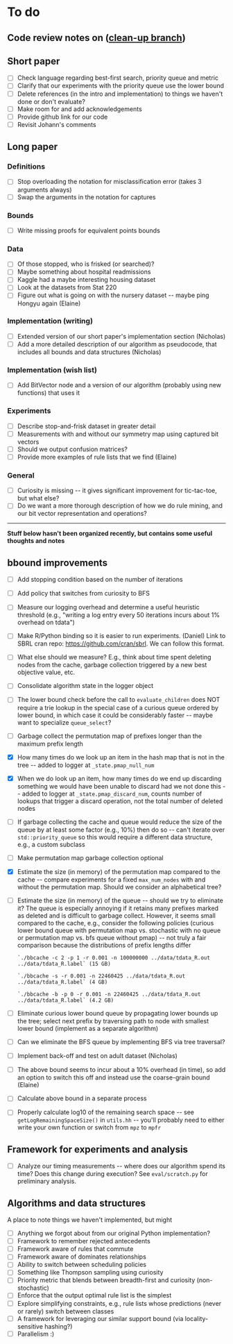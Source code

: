 # To do

## Code review notes on ([clean-up branch](https://github.com/elaine84/bbcache/blob/clean-up/todo.md))

## Short paper

- [ ] Check language regarding best-first search, priority queue and metric
- [ ] Clarify that our experiments with the priority queue use the lower bound
- [ ] Delete references (in the intro and implementation) to things we haven't done or don't evaluate?
- [ ] Make room for and add acknowledgements
- [ ] Provide github link for our code
- [ ] Revisit Johann's comments

## Long paper

### Definitions

- [ ] Stop overloading the notation for misclassification error (takes 3 arguments always)
- [ ] Swap the arguments in the notation for captures

### Bounds

- [ ] Write missing proofs for equivalent points bounds

### Data

- [ ] Of those stopped, who is frisked (or searched)?
- [ ] Maybe something about hospital readmissions
- [ ] Kaggle had a maybe interesting housing dataset
- [ ] Look at the datasets from Stat 220
- [ ] Figure out what is going on with the nursery dataset -- maybe ping Hongyu again (Elaine)

### Implementation (writing)

- [ ] Extended version of our short paper's implementation section (Nicholas)
- [ ] Add a more detailed description of our algorithm as pseudocode, that includes all bounds and data structures (Nicholas)

### Implementation (wish list)

- [ ] Add BitVector node and a version of our algorithm (probably using new functions) that uses it

### Experiments

- [ ] Describe stop-and-frisk dataset in greater detail
- [ ] Measurements with and without our symmetry map using captured bit vectors
- [ ] Should we output confusion matrices?
- [ ] Provide more examples of rule lists that we find (Elaine)

### General

- [ ] Curiosity is missing -- it gives significant improvement for tic-tac-toe, but what else?
- [ ] Do we want a more thorough description of how we do rule mining, and our bit vector representation and operations?

-----

**Stuff below hasn't been organized recently, but contains some useful thoughts and notes**

## bbound improvements

- [ ] Add stopping condition based on the number of iterations

- [ ] Add policy that switches from curiosity to BFS

- [ ] Measure our logging overhead and determine a useful heuristic threshold
      (e.g., "writing a log entry every 50 iterations incurs about 1% overhead on tdata")

- [ ] Make R/Python binding so it is easier to run experiments. (Daniel)
      Link to SBRL cran repo: https://github.com/cran/sbrl. We can follow this format.

- [ ] What else should we measure?  E.g., think about time spent deleting nodes
      from the cache, garbage collection triggered by a new best objective value,
      etc.

- [ ] Consolidate algorithm state in the logger object

- [ ] The lower bound check before the call to `evaluate_children` does NOT require
      a trie lookup in the special case of a curious queue ordered by lower bound,
      in which case it could be considerably faster -- maybe want to specialize `queue_select`?

- [ ] Garbage collect the permutation map of prefixes longer than the maximum prefix length

- [x] How many times do we look up an item in the hash map that is not in the tree --
      added to logger at `_state.pmap_null_num`

- [x] When we do look up an item, how many times do we end up discarding
      something we would have been unable to discard had we not done this --
      added to logger at `_state.pmap_discard_num`, counts number of lookups
      that trigger a discard operation, not the total number of deleted nodes

- [ ] If garbage collecting the cache and queue would reduce the size of the queue
      by at least some factor (e.g., 10%) then do so -- can't iterate over
      `std::priority_queue` so this would require a different data structure,
      e.g., a custom subclass

- [ ] Make permutation map garbage collection optional

- [x] Estimate the size (in memory) of the permutation map compared to the cache --
      compare experiments for a fixed `max_num_nodes` with and without the
      permutation map.  Should we consider an alphabetical tree?

- [ ] Estimate the size (in memory) of the queue -- should we try to eliminate it?
      The queue is especially annoying if it retains many prefixes marked as deleted
      and is difficult to garbage collect.  However, it seems small compared to the cache,
      e.g., consider the following policies (curious lower bound queue with permutation map
      vs. stochastic with no queue or permutation map vs. bfs queue without pmap) --
      not truly a fair comparison because the distributions of prefix lengths differ

      `./bbcache -c 2 -p 1 -r 0.001 -n 100000000 ../data/tdata_R.out ../data/tdata_R.label` (15 GB)

      `./bbcache -s -r 0.001 -n 22460425 ../data/tdata_R.out ../data/tdata_R.label` (4 GB)

      `./bbcache -b -p 0 -r 0.001 -n 22460425 ../data/tdata_R.out ../data/tdata_R.label` (4.2 GB)

- [ ] Eliminate curious lower bound queue by propagating lower bounds up the tree;
      select next prefix by traversing path to node with smallest lower bound
      (implement as a separate algorithm)

- [ ] Can we eliminate the BFS queue by implementing BFS via tree traversal?

- [ ] Implement back-off and test on adult dataset (Nicholas)

- [ ] The above bound seems to incur about a 10% overhead (in time),
      so add an option to switch this off and instead use the coarse-grain bound (Elaine)

- [ ] Calculate above bound in a separate process

- [ ] Properly calculate log10 of the remaining search space --
      see `getLogRemainingSpaceSize()` in `utils.hh` --
      you'll probably need to either write your own function or switch from `mpz` to `mpfr`

## Framework for experiments and analysis

- [ ] Analyze our timing measurements -- where does our algorithm spend its time?
      Does this change during execution?  See `eval/scratch.py` for preliminary analysis.

## Algorithms and data structures

A place to note things we haven't implemented, but might

- [ ] Anything we forgot about from our original Python implementation?
- [ ] Framework to remember rejected antecedents
- [ ] Framework aware of rules that commute
- [ ] Framework aware of dominates relationships
- [ ] Ability to switch between scheduling policies
- [ ] Something like Thompson sampling using curiosity
- [ ] Priority metric that blends between breadth-first and curiosity (non-stochastic)
- [ ] Enforce that the output optimal rule list is the simplest
- [ ] Explore simplifying constraints, e.g., rule lists whose predictions (never or rarely) switch between classes
- [ ] A framework for leveraging our similar support bound (via locality-sensitive hashing?)
- [ ] Parallelism :)
